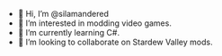 - 👋 Hi, I’m @silamandered
- 👀 I’m interested in modding video games.
- 🌱 I’m currently learning C#.
- 💞️ I’m looking to collaborate on Stardew Valley mods.

<!---
silamandered/silamandered is a ✨ special ✨ repository because its `README.md` (this file) appears on your GitHub profile.
You can click the Preview link to take a look at your changes.
--->
